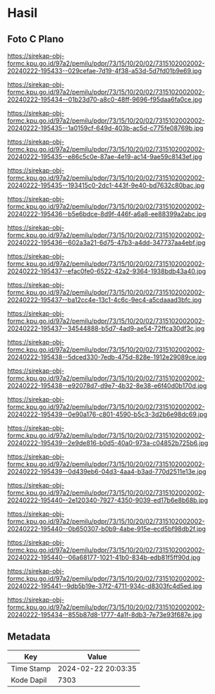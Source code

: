 # Hasil

## Foto C Plano

https://sirekap-obj-formc.kpu.go.id/97a2/pemilu/pdpr/73/15/10/20/02/7315102002002-20240222-195433--029cefae-7d19-4f38-a53d-5d7fd01b9e69.jpg

https://sirekap-obj-formc.kpu.go.id/97a2/pemilu/pdpr/73/15/10/20/02/7315102002002-20240222-195434--01b23d70-a8c0-48ff-9696-f95daa6fa0ce.jpg

https://sirekap-obj-formc.kpu.go.id/97a2/pemilu/pdpr/73/15/10/20/02/7315102002002-20240222-195435--1a0159cf-649d-403b-ac5d-c775fe08769b.jpg

https://sirekap-obj-formc.kpu.go.id/97a2/pemilu/pdpr/73/15/10/20/02/7315102002002-20240222-195435--e86c5c0e-87ae-4e19-ac14-9ae59c8143ef.jpg

https://sirekap-obj-formc.kpu.go.id/97a2/pemilu/pdpr/73/15/10/20/02/7315102002002-20240222-195435--193415c0-2dc1-443f-9e40-bd7632c80bac.jpg

https://sirekap-obj-formc.kpu.go.id/97a2/pemilu/pdpr/73/15/10/20/02/7315102002002-20240222-195436--b5e6bdce-8d9f-446f-a6a8-ee88399a2abc.jpg

https://sirekap-obj-formc.kpu.go.id/97a2/pemilu/pdpr/73/15/10/20/02/7315102002002-20240222-195436--602a3a21-6d75-47b3-a4dd-347737aa4ebf.jpg

https://sirekap-obj-formc.kpu.go.id/97a2/pemilu/pdpr/73/15/10/20/02/7315102002002-20240222-195437--efac0fe0-6522-42a2-9364-1938bdb43a40.jpg

https://sirekap-obj-formc.kpu.go.id/97a2/pemilu/pdpr/73/15/10/20/02/7315102002002-20240222-195437--ba12cc4e-13c1-4c6c-9ec4-a5cdaaad3bfc.jpg

https://sirekap-obj-formc.kpu.go.id/97a2/pemilu/pdpr/73/15/10/20/02/7315102002002-20240222-195437--34544888-b5d7-4ad9-ae54-72ffca30df3c.jpg

https://sirekap-obj-formc.kpu.go.id/97a2/pemilu/pdpr/73/15/10/20/02/7315102002002-20240222-195438--5dced330-7edb-475d-828e-1912e29089ce.jpg

https://sirekap-obj-formc.kpu.go.id/97a2/pemilu/pdpr/73/15/10/20/02/7315102002002-20240222-195438--e92078d7-d9e7-4b32-8e38-e6f40d0b170d.jpg

https://sirekap-obj-formc.kpu.go.id/97a2/pemilu/pdpr/73/15/10/20/02/7315102002002-20240222-195439--0e90a176-c801-4590-b5c3-3d2b6e98dc69.jpg

https://sirekap-obj-formc.kpu.go.id/97a2/pemilu/pdpr/73/15/10/20/02/7315102002002-20240222-195439--2e9de816-b0d5-40a0-973a-c04852b725b6.jpg

https://sirekap-obj-formc.kpu.go.id/97a2/pemilu/pdpr/73/15/10/20/02/7315102002002-20240222-195439--0d439eb6-04d3-4aa4-b3ad-770d2511e13e.jpg

https://sirekap-obj-formc.kpu.go.id/97a2/pemilu/pdpr/73/15/10/20/02/7315102002002-20240222-195440--2e120340-7927-4350-9039-ed17b6e8b68b.jpg

https://sirekap-obj-formc.kpu.go.id/97a2/pemilu/pdpr/73/15/10/20/02/7315102002002-20240222-195440--0b650307-b0b9-4abe-915e-ecd5bf98db2f.jpg

https://sirekap-obj-formc.kpu.go.id/97a2/pemilu/pdpr/73/15/10/20/02/7315102002002-20240222-195440--06a68177-1021-41b0-834b-edb81f5ff90d.jpg

https://sirekap-obj-formc.kpu.go.id/97a2/pemilu/pdpr/73/15/10/20/02/7315102002002-20240222-195441--9db5b19e-37f2-4711-934c-d8303fc4d5ed.jpg

https://sirekap-obj-formc.kpu.go.id/97a2/pemilu/pdpr/73/15/10/20/02/7315102002002-20240222-195434--855b87d8-1777-4a1f-8db3-7e73e93f687e.jpg


## Metadata

| Key        | Value               |
| ---------- | ------------------- |
| Time Stamp | 2024-02-22 20:03:35 |
| Kode Dapil | 7303                |



